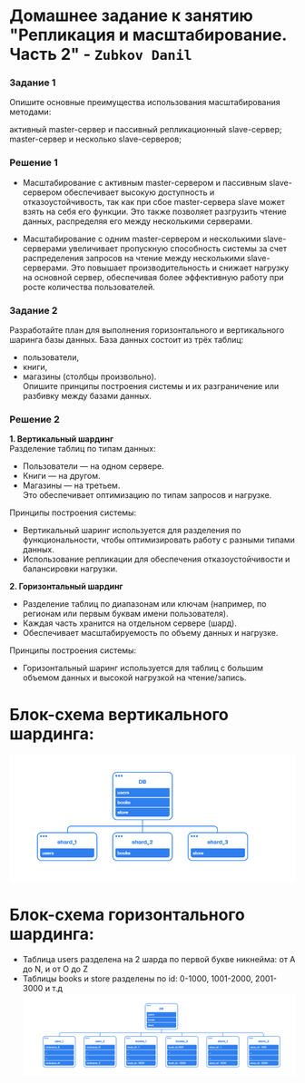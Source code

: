 # Домашнее задание к занятию "Репликация и масштабирование. Часть 2" - `Zubkov Danil`

### Задание 1
Опишите основные преимущества использования масштабирования методами:

активный master-сервер и пассивный репликационный slave-сервер;<br>
master-сервер и несколько slave-серверов;

### Решение 1
- Масштабирование с активным master-сервером и пассивным slave-сервером обеспечивает высокую доступность и отказоустойчивость, так как при сбое master-сервера slave может взять на себя его функции. Это также позволяет разгрузить чтение данных, распределяя его между несколькими серверами.

- Масштабирование с одним master-сервером и несколькими slave-серверами увеличивает пропускную способность системы за счет распределения запросов на чтение между несколькими slave-серверами. Это повышает производительность и снижает нагрузку на основной сервер, обеспечивая более эффективную работу при росте количества пользователей.

### Задание 2

Разработайте план для выполнения горизонтального и вертикального шаринга базы данных. База данных состоит из трёх таблиц:
- пользователи,<br>
- книги,<br>
- магазины (столбцы произвольно).<br>
Опишите принципы построения системы и их разграничение или разбивку между базами данных.


### Решение 2

**1. Вертикальный шардинг**<br>
Разделение таблиц по типам данных:
- Пользователи — на одном сервере.
- Книги — на другом.
- Магазины — на третьем.<br>
Это обеспечивает оптимизацию по типам запросов и нагрузке.

Принципы построения системы:
- Вертикальный шаринг используется для разделения по функциональности, чтобы оптимизировать работу с разными типами данных.
- Использование репликации для обеспечения отказоустойчивости и балансировки нагрузки.


**2. Горизонтальный шардинг**<br>
- Разделение таблиц по диапазонам или ключам (например, по регионам или первым буквам имени пользователя).
- Каждая часть хранится на отдельном сервере (шард).
- Обеспечивает масштабируемость по объему данных и нагрузке.

Принципы построения системы:
- Горизонтальный шаринг используется для таблиц с большим объемом данных и высокой нагрузкой на чтение/запись.


# Блок-схема вертикального шардинга:
![Vertical](https://github.com/DoctorZub/netology_homeworks/blob/main/img/sharding_1.png)

# Блок-схема горизонтального шардинга:
- Таблица users разделена на 2 шарда по первой букве никнейма: от A до N, и от O до Z
- Таблицы books и store разделены по id: 0-1000, 1001-2000, 2001-3000 и т.д
![Vertical](https://github.com/DoctorZub/netology_homeworks/blob/main/img/sharding_2.png)


